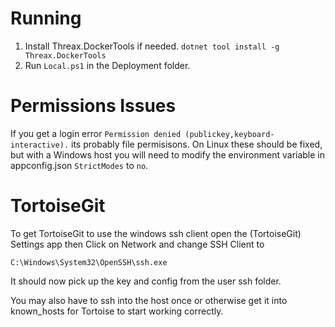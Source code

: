 # Running
1. Install Threax.DockerTools if needed. `dotnet tool install -g Threax.DockerTools`
2. Run `Local.ps1` in the Deployment folder.

# Permissions Issues
If you get a login error `Permission denied (publickey,keyboard-interactive).` its probably file permisisons.
On Linux these should be fixed, but with a Windows host you will need to modify the environment variable in appconfig.json `StrictModes` to `no`.

# TortoiseGit
To get TortoiseGit to use the windows ssh client open the (TortoiseGit) Settings app then Click on Network and change SSH Client to
```
C:\Windows\System32\OpenSSH\ssh.exe
```
It should now pick up the key and config from the user ssh folder.

You may also have to ssh into the host once or otherwise get it into known_hosts for Tortoise to start working correctly.